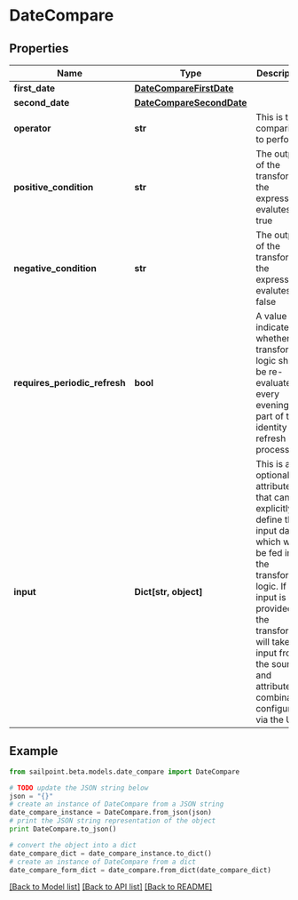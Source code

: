 # DateCompare


## Properties

Name | Type | Description | Notes
------------ | ------------- | ------------- | -------------
**first_date** | [**DateCompareFirstDate**](DateCompareFirstDate.md) |  | 
**second_date** | [**DateCompareSecondDate**](DateCompareSecondDate.md) |  | 
**operator** | **str** | This is the comparison to perform. | Operation | Description | | --------- | ------- | | LT        | Strictly less than: firstDate &lt; secondDate | | LTE       | Less than or equal to: firstDate &lt;&#x3D; secondDate | | GT        | Strictly greater than: firstDate &gt; secondDate | | GTE       | Greater than or equal to: firstDate &gt;&#x3D; secondDate |  | 
**positive_condition** | **str** | The output of the transform if the expression evalutes to true | 
**negative_condition** | **str** | The output of the transform if the expression evalutes to false | 
**requires_periodic_refresh** | **bool** | A value that indicates whether the transform logic should be re-evaluated every evening as part of the identity refresh process | [optional] [default to False]
**input** | **Dict[str, object]** | This is an optional attribute that can explicitly define the input data which will be fed into the transform logic. If input is not provided, the transform will take its input from the source and attribute combination configured via the UI. | [optional] 

## Example

```python
from sailpoint.beta.models.date_compare import DateCompare

# TODO update the JSON string below
json = "{}"
# create an instance of DateCompare from a JSON string
date_compare_instance = DateCompare.from_json(json)
# print the JSON string representation of the object
print DateCompare.to_json()

# convert the object into a dict
date_compare_dict = date_compare_instance.to_dict()
# create an instance of DateCompare from a dict
date_compare_form_dict = date_compare.from_dict(date_compare_dict)
```
[[Back to Model list]](../README.md#documentation-for-models) [[Back to API list]](../README.md#documentation-for-api-endpoints) [[Back to README]](../README.md)


